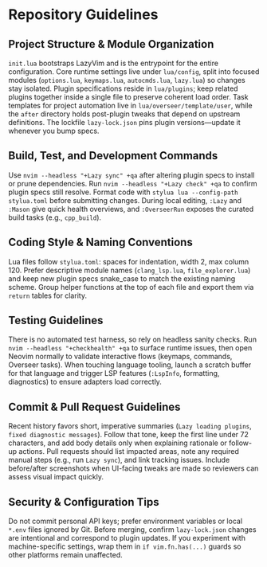 # Repository Guidelines

## Project Structure & Module Organization
`init.lua` bootstraps LazyVim and is the entrypoint for the entire configuration. Core runtime settings live under `lua/config`, split into focused modules (`options.lua`, `keymaps.lua`, `autocmds.lua`, `lazy.lua`) so changes stay isolated. Plugin specifications reside in `lua/plugins`; keep related plugins together inside a single file to preserve coherent load order. Task templates for project automation live in `lua/overseer/template/user`, while the `after` directory holds post-plugin tweaks that depend on upstream definitions. The lockfile `lazy-lock.json` pins plugin versions—update it whenever you bump specs.

## Build, Test, and Development Commands
Use `nvim --headless "+Lazy sync" +qa` after altering plugin specs to install or prune dependencies. Run `nvim --headless "+Lazy check" +qa` to confirm plugin specs still resolve. Format code with `stylua lua --config-path stylua.toml` before submitting changes. During local editing, `:Lazy` and `:Mason` give quick health overviews, and `:OverseerRun` exposes the curated build tasks (e.g., `cpp_build`).

## Coding Style & Naming Conventions
Lua files follow `stylua.toml`: spaces for indentation, width 2, max column 120. Prefer descriptive module names (`clang_lsp.lua`, `file_explorer.lua`) and keep new plugin specs snake_case to match the existing naming scheme. Group helper functions at the top of each file and export them via `return` tables for clarity.

## Testing Guidelines
There is no automated test harness, so rely on headless sanity checks. Run `nvim --headless "+checkhealth" +qa` to surface runtime issues, then open Neovim normally to validate interactive flows (keymaps, commands, Overseer tasks). When touching language tooling, launch a scratch buffer for that language and trigger LSP features (`:LspInfo`, formatting, diagnostics) to ensure adapters load correctly.

## Commit & Pull Request Guidelines
Recent history favors short, imperative summaries (`Lazy loading plugins`, `fixed diagnostic messages`). Follow that tone, keep the first line under 72 characters, and add body details only when explaining rationale or follow-up actions. Pull requests should list impacted areas, note any required manual steps (e.g., run `Lazy sync`), and link tracking issues. Include before/after screenshots when UI-facing tweaks are made so reviewers can assess visual impact quickly.

## Security & Configuration Tips
Do not commit personal API keys; prefer environment variables or local `*.env` files ignored by Git. Before merging, confirm `lazy-lock.json` changes are intentional and correspond to plugin updates. If you experiment with machine-specific settings, wrap them in `if vim.fn.has(...)` guards so other platforms remain unaffected.
